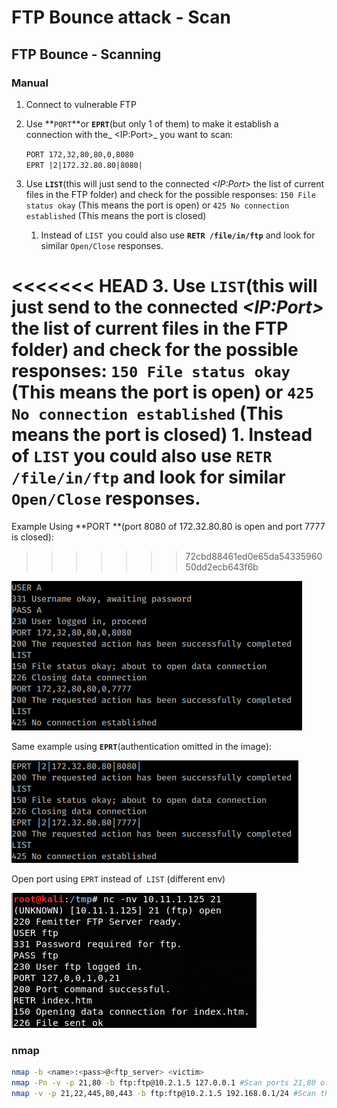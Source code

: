 # FTP Bounce attack - Scan

## FTP Bounce - Scanning

### Manual

1. Connect to vulnerable FTP
2.  Use **`PORT`**or **`EPRT`**(but only 1 of them) to make it establish a connection with the_ \<IP:Port>_ you want to scan:

    `PORT 172,32,80,80,0,8080`\
    `EPRT |2|172.32.80.80|8080|`
3. Use **`LIST`**(this will just send to the connected _\<IP:Port>_ the list of current files in the FTP folder) and check for the possible responses: `150 File status okay` (This means the port is open) or `425 No connection established` (This means the port is closed)
   1. Instead of `LIST `you could also use **`RETR /file/in/ftp`** and look for similar `Open/Close` responses.

<<<<<<< HEAD
3. Use **`LIST`**\(this will just send to the connected _&lt;IP:Port&gt;_ the list of current files in the FTP folder\) and check for the possible responses: `150 File status okay` \(This means the port is open\) or `425 No connection established` \(This means the port is closed\) 1. Instead of `LIST` you could also use **`RETR /file/in/ftp`** and look for similar `Open/Close` responses.
=======
Example Using **PORT **(port 8080 of 172.32.80.80 is open and port 7777 is closed):
>>>>>>> 72cbd88461ed0e65da5433596050dd2ecb643f6b

![](<../../.gitbook/assets/image (225).png>)

Same example using **`EPRT`**(authentication omitted in the image):

![](<../../.gitbook/assets/image (226).png>)

Open port using `EPRT` instead of` LIST` (different env)

![](<../../.gitbook/assets/image (228).png>)

### **nmap**

```bash
nmap -b <name>:<pass>@<ftp_server> <victim>
nmap -Pn -v -p 21,80 -b ftp:ftp@10.2.1.5 127.0.0.1 #Scan ports 21,80 of the FTP
nmap -v -p 21,22,445,80,443 -b ftp:ftp@10.2.1.5 192.168.0.1/24 #Scan the internal network (of the FTP) ports 21,22,445,80,443
```
